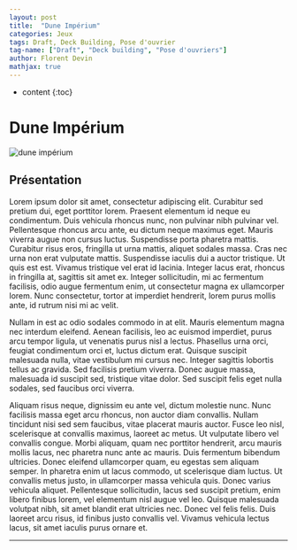 ```yaml
---
layout: post
title:  "Dune Impérium"
categories: Jeux
tags: Draft, Deck Building, Pose d'ouvrier
tag-name: ["Draft", "Deck building", "Pose d'ouvriers"]
author: Florent Devin
mathjax: true
---
```


* content
{:toc}

# Dune Impérium
![dune impérium](https://cf.geekdo-images.com/PhjygpWSo-0labGrPBMyyg__imagepage/img/BjM3LyahJ4IQ2ov5MkzkHatbmUc=/fit-in/900x600/filters:no_upscale():strip_icc()/pic5666597.jpg)


## Présentation
Lorem ipsum dolor sit amet, consectetur adipiscing elit. Curabitur sed pretium dui, eget porttitor lorem. Praesent elementum id neque eu condimentum. Duis vehicula rhoncus nunc, non pulvinar nibh pulvinar vel. Pellentesque rhoncus arcu ante, eu dictum neque maximus eget. Mauris viverra augue non cursus luctus. Suspendisse porta pharetra mattis. Curabitur risus eros, fringilla ut urna mattis, aliquet sodales massa. Cras nec urna non erat vulputate mattis. Suspendisse iaculis dui a auctor tristique. Ut quis est est. Vivamus tristique vel erat id lacinia. Integer lacus erat, rhoncus in fringilla at, sagittis sit amet ex. Integer sollicitudin, mi ac fermentum facilisis, odio augue fermentum enim, ut consectetur magna ex ullamcorper lorem. Nunc consectetur, tortor at imperdiet hendrerit, lorem purus mollis ante, id rutrum nisi mi ac velit.

Nullam in est ac odio sodales commodo in at elit. Mauris elementum magna nec interdum eleifend. Aenean facilisis, leo ac euismod imperdiet, purus arcu tempor ligula, ut venenatis purus nisl a lectus. Phasellus urna orci, feugiat condimentum orci et, luctus dictum erat. Quisque suscipit malesuada nulla, vitae vestibulum mi cursus nec. Integer sagittis lobortis tellus ac gravida. Sed facilisis pretium viverra. Donec augue massa, malesuada id suscipit sed, tristique vitae dolor. Sed suscipit felis eget nulla sodales, sed faucibus orci viverra.

Aliquam risus neque, dignissim eu ante vel, dictum molestie nunc. Nunc facilisis massa eget arcu rhoncus, non auctor diam convallis. Nullam tincidunt nisi sed sem faucibus, vitae placerat mauris auctor. Fusce leo nisl, scelerisque at convallis maximus, laoreet ac metus. Ut vulputate libero vel convallis congue. Morbi aliquam, quam nec porttitor hendrerit, arcu mauris mollis lacus, nec pharetra nunc ante ac mauris. Duis fermentum bibendum ultricies. Donec eleifend ullamcorper quam, eu egestas sem aliquam semper. In pharetra enim ut lacus commodo, ut scelerisque diam luctus. Ut convallis metus justo, in ullamcorper massa vehicula quis. Donec varius vehicula aliquet. Pellentesque sollicitudin, lacus sed suscipit pretium, enim libero finibus lorem, vel elementum nisl augue vel leo. Quisque malesuada volutpat nibh, sit amet blandit erat ultricies nec. Donec vel felis felis. Duis laoreet arcu risus, id finibus justo convallis vel. Vivamus vehicula lectus lacus, sit amet iaculis purus ornare et.

---
